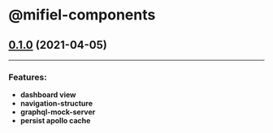 # @mifiel-components

## [0.1.0](https://github.com/ramsesDeco/financial-demo-mobile-app/tree/v0.1.0) (2021-04-05)

---

### Features:

- **dashboard view**
- **navigation-structure**
- **graphql-mock-server**
- **persist apollo cache**
